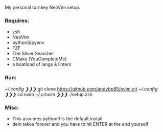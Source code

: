 My personal turnkey NeoVim setup.

### Requires:
* zsh
* NeoVim
* python3/pyenv
* FZF
* The Silver Searcher
* CMake (YouCompleteMe)
* a boatload of langs & linters

### Run:
*~/.config ❯❯❯* git clone https://github.com/andybp85/nvim.git
*~/.config ❯❯❯* cd nvim
*~/.c/nvim ❯❯❯* ./setup.zsh

### Misc:
* This assumes python3 is the default install.
* dein takes forever and you have to hit ENTER at the end yourself

